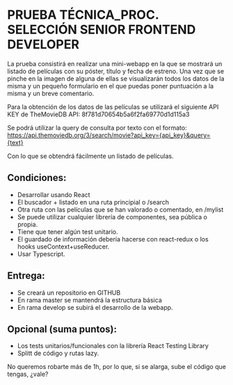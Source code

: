 # PRUEBA TÉCNICA_PROC. SELECCIÓN SENIOR FRONTEND DEVELOPER

La prueba consistirá en realizar una mini-webapp en la que se mostrará un listado de películas con su póster, título y fecha de estreno. Una vez que se pinche en la imagen de alguna de ellas se visualizarán todos los datos de la misma y un pequeño formulario en el que puedas poner puntuación a la misma y un breve comentario.

Para la obtención de los datos de las películas se utilizará el siguiente API KEY de TheMovieDB API: 8f781d70654b5a6f2fa69770d1d115a3 

Se podrá utilizar la query de consulta por texto con el formato:
https://api.themoviedb.org/3/search/movie?api_key={api_key}&query={text}

Con lo que se obtendrá fácilmente un listado de películas.

## Condiciones:
- Desarrollar usando React 
- El buscador + listado en una ruta principial o /search 
- Otra ruta con las películas que se han valorado o comentado, en /mylist 
- Se puede utilizar cualquier librería de componentes, sea pública o propia. 
- Tiene que tener algún test unitario. 
- El guardado de información debería hacerse con react-redux o los hooks useContext+useReducer. 
- Usar Typescript. 

## Entrega:
- Se creará un repositorio en GITHUB 
- En rama master se mantendrá la estructura básica 
- En rama develop se subirá el desarrollo de la webapp. 

## Opcional (suma puntos):
- Los tests unitarios/funcionales con la librería React Testing Library 
- Splitt de código y rutas lazy. 

No queremos robarte más de 1h, por lo que, si se alarga, sube el código que tengas, ¿vale?
